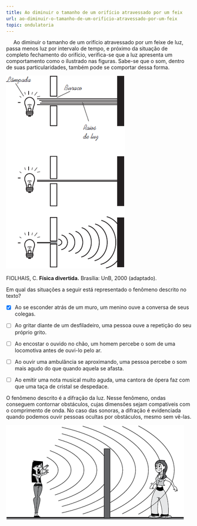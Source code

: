 ```yaml
---
title: Ao diminuir o tamanho de um orifício atravessado por um feix
url: ao-diminuir-o-tamanho-de-um-orificio-atravessado-por-um-feix
topic: ondulatoria
---
```



     Ao diminuir o tamanho de um orifício atravessado por um feixe de luz, passa menos luz por intervalo de tempo, e próximo da situação de completo fechamento do orifício, verifica-se que a luz apresenta um comportamento como o ilustrado nas figuras. Sabe-se que o som, dentro de suas particularidades, também pode se comportar dessa forma.

![](9d264796-5926-c24e-af32-bcabe1d2f7dc.png)

FIOLHAIS, C. **Física divertida.** Brasília: UnB, 2000 (adaptado).

Em qual das situações a seguir está representado o fenômeno descrito no texto?



- [x] Ao se esconder atrás de um muro, um menino ouve a conversa de seus colegas.
- [ ] Ao gritar diante de um desfiladeiro, uma pessoa ouve a repetição do seu próprio grito.
- [ ] Ao encostar o ouvido no chão, um homem percebe o som de uma locomotiva antes de ouvi-lo pelo ar.
- [ ] Ao ouvir uma ambulância se aproximando, uma pessoa percebe o som mais agudo do que quando aquela se afasta.
- [ ] Ao emitir uma nota musical muito aguda, uma cantora de ópera faz com que uma taça de cristal se despedace.


O fenômeno descrito é a difração da luz. Nesse fenômeno, ondas conseguem contornar obstáculos, cujas dimensões sejam compatíveis com o comprimento de onda. No caso das sonoras, a difração é evidenciada quando podemos ouvir pessoas ocultas por obstáculos, mesmo sem vê-las.

![](bdf938f8-8e30-86d1-c5a9-3b7e6c46ef32.png)

 
